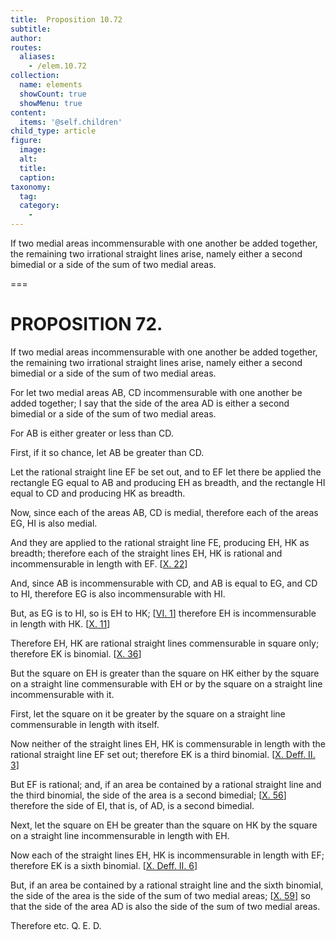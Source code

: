 ```yaml
---
title:  Proposition 10.72
subtitle: 
author:
routes:
  aliases:
    - /elem.10.72
collection:
  name: elements
  showCount: true
  showMenu: true
content:
  items: '@self.children'
child_type: article
figure:
  image:
  alt:
  title:
  caption:
taxonomy:
  tag:
  category:
    - 
---
```


<p><hi rend="ital">If two medial areas incommensurable with one another be added together, the remaining two irrational straight lines arise, namely either a second bimedial or a side of the sum of two medial areas</hi>. </p>

===

<h1>PROPOSITION 72.</h1>
<p><span class="ital">If two medial areas incommensurable with one another be added together, the remaining two irrational straight lines arise, namely either a second bimedial or a side of the sum of two medial areas</span>. </p>

<p>For let two medial areas <span class="ital">AB</span>, <span class="ital">CD</span> incommensurable with one another be added together; I say that the <quote>side</quote>
 of the area <span class="ital">AD</span> is either a second bimedial or a side of the sum of two medial areas. 
      </p>

<p>For <span class="ital">AB</span> is either greater or less than <span class="ital">CD</span>. </p>

<p>First, if it so chance, let <span class="ital">AB</span> be greater than <span class="ital">CD</span>. </p>

<p>Let the rational straight line <span class="ital">EF</span> be set out, and to <span class="ital">EF</span> let there be applied the rectangle <span class="ital">EG</span> equal to <pb n="156"/><span class="ital">AB</span> and producing <span class="ital">EH</span> as breadth, and the rectangle <span class="ital">HI</span> equal to <span class="ital">CD</span> and producing <span class="ital">HK</span> as breadth. </p>

<p>Now, since each of the areas <span class="ital">AB</span>, <span class="ital">CD</span> is medial, therefore each of the areas <span class="ital">EG</span>, <span class="ital">HI</span> is also medial. </p>

<p>And they are applied to the rational straight line <span class="ital">FE</span>, producing <span class="ital">EH</span>, <span class="ital">HK</span> as breadth; therefore each of the straight lines <span class="ital">EH</span>, <span class="ital">HK</span> is rational and incommensurable in length with <span class="ital">EF</span>. [<a href="/elem.10.22">X. 22</a>] </p>

<p>And, since <span class="ital">AB</span> is incommensurable with <span class="ital">CD</span>, and <span class="ital">AB</span> is equal to <span class="ital">EG</span>, and <span class="ital">CD</span> to <span class="ital">HI</span>, therefore <span class="ital">EG</span> is also incommensurable with <span class="ital">HI</span>. </p>

<p>But, as <span class="ital">EG</span> is to <span class="ital">HI</span>, so is <span class="ital">EH</span> to <span class="ital">HK</span>; [<a href="/elem.6.1">VI. 1</a>] therefore <span class="ital">EH</span> is incommensurable in length with <span class="ital">HK</span>. [<a href="/elem.10.11">X. 11</a>] </p>

<p>Therefore <span class="ital">EH</span>, <span class="ital">HK</span> are rational straight lines commensurable in square only; therefore <span class="ital">EK</span> is binomial. [<a href="/elem.10.36">X. 36</a>] </p>

<p>But the square on <span class="ital">EH</span> is greater than the square on <span class="ital">HK</span> either by the square on a straight line commensurable with <span class="ital">EH</span> or by the square on a straight line incommensurable with it. </p>

<p>First, let the square on it be greater by the square on a straight line commensurable in length with itself. </p>

<p>Now neither of the straight lines <span class="ital">EH</span>, <span class="ital">HK</span> is commensurable in length with the rational straight line <span class="ital">EF</span> set out; therefore <span class="ital">EK</span> is a third binomial. [<a href="/elem.10.def.2.3">X. Deff. II. 3</a>] </p>

<p>But <span class="ital">EF</span> is rational; and, if an area be contained by a rational straight line and the third binomial, the <quote>side</quote>
 of the area is a second bimedial; [<a href="/elem.10.56">X. 56</a>] therefore the <quote>side</quote>
 of <span class="ital">EI</span>, that is, of <span class="ital">AD</span>, is a second bimedial. </p>

<p>Next, let the square on <span class="ital">EH</span> be greater than the square on <span class="ital">HK</span> by the square on a straight line incommensurable in length with <span class="ital">EH</span>. </p>

<p>Now each of the straight lines <span class="ital">EH</span>, <span class="ital">HK</span> is incommensurable in length with <span class="ital">EF</span>; therefore <span class="ital">EK</span> is a sixth binomial. [<a href="/elem.10.def.2.6">X. Deff. II. 6</a>] </p>

<p>But, if an area be contained by a rational straight line and <pb n="157"/>the sixth binomial, the <quote>side</quote>
 of the area is the side of the sum of two medial areas; [<a href="/elem.10.59">X. 59</a>] so that the <quote>side</quote>
 of the area <span class="ital">AD</span> is also the side of the sum of two medial areas. </p>

<p>Therefore etc. Q. E. D.</p>
